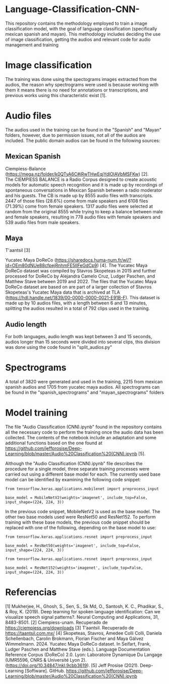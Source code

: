 # Language-Classification-CNN-

This repository contains the methodology employed to train a image classification model, with the goal of language classification (specifically mexican spanish and mayan).
This methodology includes deciding the use of image classification, getting the audios and relevant code for audio management and training

# Image classification

The training was done using the spectograms images extracted from the audios, the reason why spectrograms were used is because working with them it means there is no need for annotations or transcriptions, and previous works using this characteristic exist [1].

# Audio files
The audios used in the training can be found in the "Spanish" and "Mayan" folders, however, due to permission issues, not all of the audios are included.
The public domain audios can be found in the following sources:

## Mexican Spanish
Ciempiess-Balance (https://mega.nz/folder/k0QTyA6C#iRwTHwEqjYdlOlAVbMSFKw) [2].  
The CIEMPIESS BALANCE is a Radio Corpus designed to create acoustic models for automatic speech recognition and it is made up by recordings of spontaneous conversations in Mexican Spanish between a radio moderator and his guests. 
The CB is made up by 8555 audio files with transcripts. 2447 of those files (28.6%) come from male speakers and 6108 files (71.39%) come from female speakers.
1317 audio files were selected at random from the original 8555 while trying to keep a balance between male and female speakers, resulting in 778 audio files with female speakers and 539 audio files from male speakers. 

## Maya
T'aantsil [3]


Yucatec Maya DoReCo (https://sharedocs.huma-num.fr/wl/?id=OEm80dNUe88cfpejRnhmFE5IIFeGdCp9) [4]. 
The Yucatec Maya DoReCo dataset was compiled by Stavros Skopeteas in 2015 and further processed for DoReCo by Alejandra Camelo Cruz, Ludger Paschen, and Matthew Stave between 2019 and 2022. The files that the Yucatec Maya DoReCo dataset are based on are part of a larger collection of Stavros Skopeteas's Yucatec Maya data that is archived at TLA (https://hdl.handle.net/1839/00-0000-0000-0021-E91B-F). This dataset is made up by 10 audios files, with a length between 6 and 13 minutes, splitting the audios resulted in a total of 792 clips used in the training.

## Audio length

For both languages, audio length was kept between 3 and 15 seconds, audios longer than 15 seconds were divided into several clips, this division was done using the code found in "split_audios.py"  

# Spectrograms
A total of 3820 were generated and used in the training, 2215 from mexican spanish audios and 1705 from yucatec maya audios.
All spectrograms can be found in the "spanish_spectrograms" and "mayan_spectrograms" folders

# Model training

The file "Audio Classification (CNN).ipynb" found in the repository contains all the necessary code to perform the training once the audio data has been collected. The contents of the notebook include an adaptation and some additional functions based on the one found at https://github.com/jeffprosise/Deep-Learning/blob/master/Audio%20Classification%20(CNN).ipynb [5].

Although the "Audio Classification (CNN).ipynb" file describes the procedure for a single model, three separate training processes were carried out using a different base model for each. The currently used base model can be identified by examining the following code snippet:


```from tensorflow.keras.applications import MobileNetV2
from tensorflow.keras.applications.mobilenet import preprocess_input

base_model = MobileNetV2(weights='imagenet', include_top=False, input_shape=(224, 224, 3))
```


In the previous code snippet, MobileNetV2 is used as the base model. The other two base models used were ResNet50 and ResNet152.
To perform training with these base models, the previous code snippet should be replaced with one of the following, depending on the base model to use:

```from tensorflow.keras.applications import ResNet50
from tensorflow.keras.applications.resnet import preprocess_input

base_model = ResNet50(weights='imagenet', include_top=False, input_shape=(224, 224, 3))
```

```from tensorflow.keras.applications import ResNet152
from tensorflow.keras.applications.resnet import preprocess_input

base_model = ResNet152(weights='imagenet', include_top=False, input_shape=(224, 224, 3))
```

# Referencias
[1] Mukherjee, H., Ghosh, S., Sen, S., Sk Md, O., Santosh, K. C., Phadikar, S., & Roy, K. (2019). Deep learning for spoken language identification: Can we visualize speech signal patterns?. Neural Computing and Applications, 31, 8483-8501. 
[2] Ciempiess-unam. Recuperado de https://ciempiess.org/downloads 
[3] T’aantsil. Recuperado de https://taantsil.com.mx/ 
[4] Skopeteas, Stavros, Amedee Colli Colli, Daniela Schellenbach, Carolin Brokmann, Florian Fischer and Maya Gálvez Wimmelmann. 2024. Yucatec Maya DoReCo dataset. In Seifart, Frank, Ludger Paschen and Matthew Stave (eds.). Language Documentation Reference Corpus (DoReCo) 2.0. Lyon: Laboratoire Dynamique Du Langage (UMR5596, CNRS & Université Lyon 2). (https://doi.org/10.34847/nkl.9cbb3619). 
[5] Jeff Prosise (2021). Deep-Learning [Software]. GitHub. https://github.com/jeffprosise/Deep-Learning/blob/master/Audio%20Classification%20(CNN).ipynb 